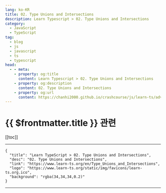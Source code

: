 ```yaml
---
lang: ko-KR
title: 02. Type Unions and Intersections
description: Learn Typescript > 02. Type Unions and Intersections
category: 
  - JavaScript
  - TypeScript
tag: 
  - blog
  - js
  - javascript
  - ts
  - typescript
head:
  - - meta:
    - property: og:title
      content: Learn Typescript > 02. Type Unions and Intersections
    - property: og:description
      content: 02. Type Unions and Intersections
    - property: og:url
      content: https://chanhi2000.github.io/crashcourse/js/learn-ts/advanced/02.html
---
```


# {{ $frontmatter.title }} 관련

[[toc]]

---

```component VPCard
{
  "title": "Learn TypeScript > 02. Type Unions and Intersections",
  "desc": "02. Type Unions and Intersections",
  "link": "https://www.learn-ts.org/en/Type_Unions_and_Intersections",
  "logo": "https://www.learn-ts.org/static/img/favicons/learn-ts.org.ico",
  "background": "rgba(34,34,34,0.2)"
}
```

---
